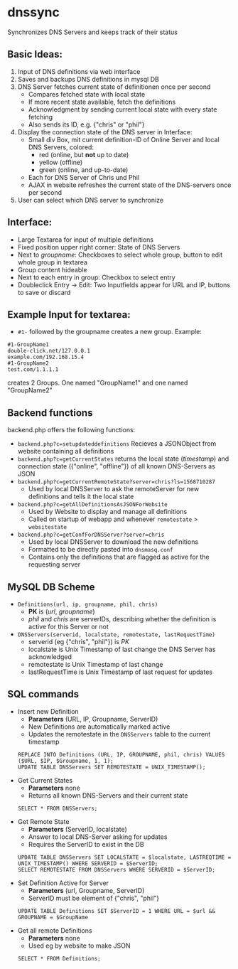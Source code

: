 # dnssync
Synchronizes DNS Servers and keeps track of their status

## Basic Ideas:
1. Input of DNS definitions via web interface
2. Saves and backups DNS definitions in mysql DB
3. DNS Server fetches current state of definitionen once per second
	* Compares fetched state with local state
	* If more recent state available, fetch the definitions
  	* Acknowledgment by sending current local state with every state fetching
	* Also sends its ID, e.g. {"chris" or "phil"}
4. Display the connection state of the DNS server in Interface:
	* Small div Box, mit current definition-ID of Online Server and local DNS Servers, colored: 
		* red (online, but **not** up to date)
		* yellow (offline)
		* green (online, and up-to-date)
	* Each for DNS Server of Chris und Phil
	* AJAX in website refreshes the current state of the DNS-servers once per second
5. User can select which DNS server to synchronize


## Interface: 
* Large Textarea for input of multiple definitions
* Fixed position upper right corner: State of DNS Servers
* Next to _groupname_: Checkboxes to select whole group, button to edit whole group in textarea
* Group content hideable
* Next to each entry in group: Checkbox to select entry
* Doubleclick Entry -> Edit: Two Inputfields appear for URL and IP, buttons to save or discard


## Example Input for textarea:

* `#1-` followed by the groupname creates a new group. 
Example:
```
#1-GroupName1
double-click.net/127.0.0.1
example.com/192.168.15.4
#1-GroupName2
test.com/1.1.1.1
```
creates 2 Groups. One named "GroupName1" and one named "GroupName2"


## Backend functions
backend.php offers the following functions:
* `backend.php?c=setupdateddefinitions` Recieves a JSONObject from website containing all definitions
* `backend.php?c=getCurrentStates` returns the local state (_timestamp_) and connection state ({"online", "offline"}) of all known DNS-Servers as JSON
* `backend.php?c=getCurrentRemoteState?server=chris?ls=1568710287`
    * Used by local DNSServer to ask the remoteServer for new definitions and tells it the local state
* `backend.php?c=getAllDefinitionsAsJSONForWebsite`
    * Used by Website to display and manage all definitions
    * Called on startup of webapp and whenever `remotestate` > `websitestate`
* `backend.php?c=getConfForDNSServer?server=chris`
    * Used by local DNSServer to download the new definitions
    * Formatted to be directly pasted into `dnsmasq.conf`
    * Contains only the definitions that are flagged as active for the requesting server 
## MySQL DB Scheme
* `Definitions(url, ip, groupname, phil, chris)` 
    * **PK** is (_url_, _groupname_)
    * _phil_ and _chris_ are serverIDs, describing whether the definition is active for this Server or not
* `DNSServers(serverid, localstate, remotestate, lastRequestTime)` 
	* serverid (eg {"chris", "phil"}) is *PK*
	* localstate is Unix Timestamp of last change the DNS Server has acknowledged
	* remotestate is Unix Timestamp of last change
	* lastRequestTime is Unix Timestamp of last request for updates

## SQL commands
* Insert new Definition
    * **Parameters** (URL, IP, Groupname, ServerID)
    * New Definitions are automatically marked active
    * Updates the remotestate in the `DNSServers` table to the current timestamp
    ```
  REPLACE INTO Definitions (URL, IP, GROUPNAME, phil, chris) VALUES ($URL, $IP, $Groupname, 1, 1);
  UPDATE TABLE DNSServers SET REMOTESTATE = UNIX_TIMESTAMP();
  ```
* Get Current States
    * **Parameters** none
    * Returns all known DNS-Servers and their current state
    ```
    SELECT * FROM DNSServers;
    ```
* Get Remote State
    * **Parameters** (ServerID, localstate)
    * Answer to local DNS-Server asking for updates
    * Requires the ServerID to exist in the DB
    ```
    UPDATE TABLE DNSServers SET LOCALSTATE = $localstate, LASTREQTIME = UNIX_TIMESTAMP() WHERE SERVERID = $ServerID;
    SELECT REMOTESTATE FROM DNSServers WHERE SERVERID = $ServerID;
    ```
* Set Definition Active for Server
    * **Parameters** (url, Groupname, ServerID)
    * ServerID must be element of {"chris", "phil"}
    ```
    UPDATE TABLE Definitions SET $ServerID = 1 WHERE URL = $url && GROUPNAME = $GroupName
    ```
* Get all remote Definitions
    * **Parameters** none
    * Used eg by website to make JSON
    ```
    SELECT * FROM Definitions;
    ```